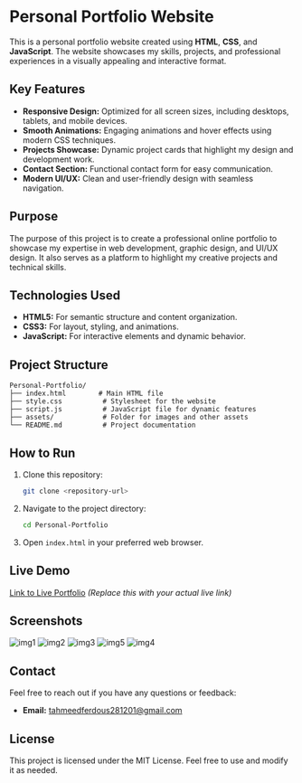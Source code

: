 # Personal Portfolio Website

This is a personal portfolio website created using **HTML**, **CSS**, and **JavaScript**. The website showcases my skills, projects, and professional experiences in a visually appealing and interactive format.

## Key Features

- **Responsive Design:** Optimized for all screen sizes, including desktops, tablets, and mobile devices.
- **Smooth Animations:** Engaging animations and hover effects using modern CSS techniques.
- **Projects Showcase:** Dynamic project cards that highlight my design and development work.
- **Contact Section:** Functional contact form for easy communication.
- **Modern UI/UX:** Clean and user-friendly design with seamless navigation.

## Purpose

The purpose of this project is to create a professional online portfolio to showcase my expertise in web development, graphic design, and UI/UX design. It also serves as a platform to highlight my creative projects and technical skills.

## Technologies Used

- **HTML5:** For semantic structure and content organization.
- **CSS3:** For layout, styling, and animations.
- **JavaScript:** For interactive elements and dynamic behavior.

## Project Structure

```
Personal-Portfolio/
├── index.html        # Main HTML file
├── style.css          # Stylesheet for the website
├── script.js          # JavaScript file for dynamic features
├── assets/            # Folder for images and other assets
└── README.md          # Project documentation
```

## How to Run

1. Clone this repository:
   ```bash
   git clone <repository-url>
   ```
2. Navigate to the project directory:
   ```bash
   cd Personal-Portfolio
   ```
3. Open `index.html` in your preferred web browser.

## Live Demo
[Link to Live Portfolio](#) *(Replace this with your actual live link)*

## Screenshots
![img1](https://github.com/user-attachments/assets/fac3161a-ce36-417a-8970-d3ea7f483834)
![img2](https://github.com/user-attachments/assets/99b0e3d4-981e-480e-a4ce-e78589c569b4)
![img3](https://github.com/user-attachments/assets/43ce2d4c-9e85-4808-9823-5f8a6ea51423)
![img5](https://github.com/user-attachments/assets/9e7cb10a-0109-4b7b-96ee-b9995a62cf07)
![img4](https://github.com/user-attachments/assets/cdf45fe1-720b-4277-a6e5-a10feb246d87)

## Contact
Feel free to reach out if you have any questions or feedback:
- **Email:** tahmeedferdous281201@gmail.com

## License
This project is licensed under the MIT License. Feel free to use and modify it as needed.
